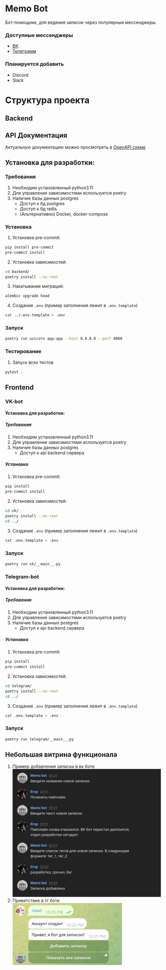 # Memo Bot
Бот-помощник, для ведения записок через популярные мессенджеры.
### Доступные мессенджеры
- [ВК](https://vk.com/club224069843)
- [Телеграмм](https://t.me/huscker_memo_bot)
### Планируется добавить
- Discord
- Slack
# Структура проекта
## Backend
## API Документация
Актуальную документацию можно просмотреть в [OpenAPI схеме](docs%2Fopenapi.json)
## Установка для разработки:
### Требования
1) Необходим установленный python3.11
2) Для управления зависимостями используется poetry
3) Наличие базы данных postgres
   - Доступ к бд postgres
   - Доступ к бд redis
   - (Альтернативно) Docker, docker-compose
### Установка
1) Установка pre-commit:
```bash
pip install pre-commit
pre-commit install
```
2) Установка зависимостей:
```bash
cd backend/
poetry install --no-root
```
3) Накатывание миграций:
```bash
alembic upgrade head
```
4) Создание `.env` (пример заполнения лежит в `.env.template`)
```bash
cat ../.env.template > .env
```
### Запуск
```bash
poetry run uvicorn app:app --host 0.0.0.0 --port 8000
```
### Тестирование
1) Запуск всех тестов
```bash
pytest .
```
## Frontend
### VK-bot
#### Установка для разработки:
##### Требования
1) Необходим установленный python3.11
2) Для управления зависимостями используется poetry
3) Наличие базы данных postgres
   - Доступ к api backend сервера
##### Установка
1) Установка pre-commit:
```bash
pip install
pre-commit install
```
2) Установка зависимостей:
```bash
cd vk/
poetry install --no-root
cd ../
```
3) Создание `.env` (пример заполнения лежит в `.env.template`)
```bash
cat .env.template > .env
```
### Запуск
```bash
poetry run vk/__main__.py
```
### Telegram-bot
#### Установка для разработки:
##### Требования
1) Необходим установленный python3.11
2) Для управления зависимостями используется poetry
3) Наличие базы данных postgres
   - Доступ к api backend сервера
##### Установка
1) Установка pre-commit:
```bash
pip install
pre-commit install
```
2) Установка зависимостей:
```bash
cd telegram/
poetry install --no-root
cd ../
```
3) Создание `.env` (пример заполнения лежит в `.env.template`)
```bash
cat .env.template > .env
```
### Запуск
```bash
poetry run telegram/__main__.py
```
## Небольшая витрина функционала
1) Пример добавления записки в вк боте
![vk_showcase.png](docs%2Fstatic%2Fvk_showcase.png)
2) Приветствие в тг боте
![tg_showcase.png](docs%2Fstatic%2Ftg_showcase.png)
